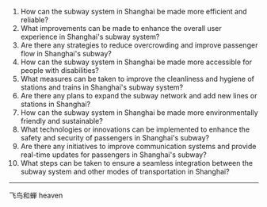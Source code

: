 1. How can the subway system in Shanghai be made more efficient and reliable?
2. What improvements can be made to enhance the overall user experience in Shanghai's subway system?
3. Are there any strategies to reduce overcrowding and improve passenger flow in Shanghai's subway?
4. How can the subway system in Shanghai be made more accessible for people with disabilities?
5. What measures can be taken to improve the cleanliness and hygiene of stations and trains in Shanghai's subway system?
6. Are there any plans to expand the subway network and add new lines or stations in Shanghai?
7. How can the subway system in Shanghai be made more environmentally friendly and sustainable?
8. What technologies or innovations can be implemented to enhance the safety and security of passengers in Shanghai's subway?
9. Are there any initiatives to improve communication systems and provide real-time updates for passengers in Shanghai's subway?
10. What steps can be taken to ensure a seamless integration between the subway system and other modes of transportation in Shanghai?


---
飞鸟和蝉
heaven